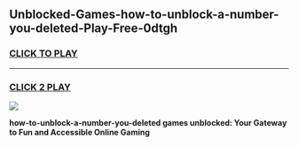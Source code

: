 
## Unblocked-Games-how-to-unblock-a-number-you-deleted-Play-Free-0dtgh
<h3>
<a href="https://premium76.site?title=how-to-unblock-a-number-you-deleted&ref=23A">CLICK TO PLAY</a></h3>
<hr>

<h3>
<a href="https://premium76.site?title=how-to-unblock-a-number-you-deleted&ref=23A">CLICK 2 PLAY</a>
  
</h3>

<a href="https://premium76.site?title=how-to-unblock-a-number-you-deleted&ref=23A"><img src="https://clearcache.store/games.png"></a>


**how-to-unblock-a-number-you-deleted games unblocked: Your Gateway to Fun and Accessible Online Gaming**
